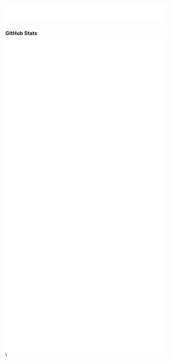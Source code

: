 <div align="center">
<img src="./public/logo.svg" /></p>
</div>

### GitHub Stats

<div align="left">
<img src="./public/github-metrics.svg" />\
</div>